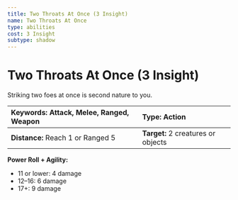 ```yaml
---
title: Two Throats At Once (3 Insight)
name: Two Throats At Once
type: abilities
cost: 3 Insight
subtype: shadow
---
```


# Two Throats At Once (3 Insight)

Striking two foes at once is second nature to you.

| **Keywords:** Attack, Melee, Ranged, Weapon | **Type:** Action                   |
| :------------------------------------------ | :--------------------------------- |
| **Distance:** Reach 1 or Ranged 5           | **Target:** 2 creatures or objects |

**Power Roll + Agility:**

- 11 or lower: 4 damage
- 12–16: 6 damage
- 17+: 9 damage
